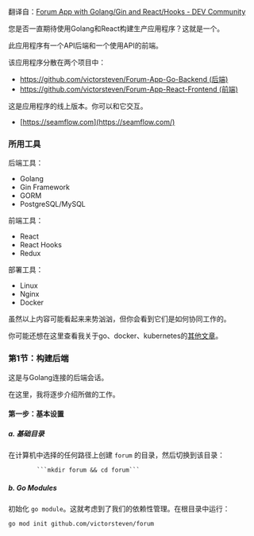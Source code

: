 翻译自：[Forum App with Golang/Gin and React/Hooks - DEV Community](https://dev.to/stevensunflash/real-world-app-with-golang-gin-and-react-hooks-44ph)



您是否一直期待使用Golang和React构建生产应用程序？这就是一个。



此应用程序有一个API后端和一个使用API的前端。



该应用程序分散在两个项目中：



- https://github.com/victorsteven/Forum-App-Go-Backend (后端)
- https://github.com/victorsteven/Forum-App-React-Frontend (前端)



这是应用程序的线上版本。你可以和它交互。



- [https://seamflow.com](https://seamflow.com/)



### 所用工具



后端工具：



- Golang
- Gin Framework
- GORM
- PostgreSQL/MySQL



前端工具：



- React
- React Hooks
- Redux



 部署工具：



- Linux
- Nginx
- Docker



虽然以上内容可能看起来来势汹汹，但你会看到它们是如何协同工作的。



你可能还想在这里查看我关于go、docker、kubernetes的[其他文章](https://medium.com/@victorsteven)。



### 第1节：构建后端



这是与Golang连接的后端会话。



在这里，我将逐步介绍所做的工作。



#### 第一步：基本设置



##### a. 基础目录



在计算机中选择的任何路径上创建 `forum` 的目录，然后切换到该目录：



```
        ```mkdir forum && cd forum```
```



##### b. Go Modules



初始化 `go module`。这就考虑到了我们的依赖性管理。在根目录中运行：



`go mod init github.com/victorsteven/forum`


